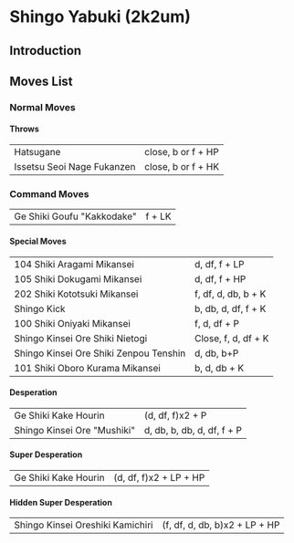 # Shingo Yabuki (2k2um)

## Introduction

## Moves List

### Normal Moves

#### Throws

|                            |                    |
|----------------------------|--------------------|
| Hatsugane                  | close, b or f + HP |
| Issetsu Seoi Nage Fukanzen | close, b or f + HK |

### Command Moves

|                            |        |
|----------------------------|--------|
| Ge Shiki Goufu "Kakkodake" | f + LK |

#### Special Moves

|                                        |                     |
|----------------------------------------|---------------------|
| 104 Shiki Aragami Mikansei             | d, df, f + LP       |
| 105 Shiki Dokugami Mikansei            | d, df, f + HP       |
| 202 Shiki Kototsuki Mikansei           | f, df, d, db, b + K |
| Shingo Kick                            | b, db, d, df, f + K |
| 100 Shiki Oniyaki Mikansei             | f, d, df + P        |
| Shingo Kinsei Ore Shiki Nietogi        | Close, f, d, df + K |
| Shingo Kinsei Ore Shiki Zenpou Tenshin | d, db, b+P          |
| 101 Shiki Oboro Kurama Mikansei        | b, d, db + K        |

#### Desperation

|                             |                            |
|-----------------------------|----------------------------|
| Ge Shiki Kake Hourin        | (d, df, f)x2 + P           |
| Shingo Kinsei Ore "Mushiki" | d, db, b, db, d, df, f + P |

#### Super Desperation

|                      |                        |
|----------------------|------------------------|
| Ge Shiki Kake Hourin | (d, df, f)x2 + LP + HP |

#### Hidden Super Desperation

|                                  |                               |
|----------------------------------|-------------------------------|
| Shingo Kinsei Oreshiki Kamichiri | (f, df, d, db, b)x2 + LP + HP |
